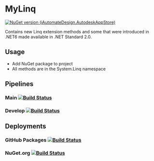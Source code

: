 # MyLinq

[![NuGet version (iAutomateDesign.AutodeskAppStore)](https://buildstats.info/nuget/MyLinq)](https://www.nuget.org/packages/MyLinq)

Contains new Linq extension methods and some that were introduced in .NET6 made available in .NET Standard 2.0.

## Usage

* Add NuGet package to project
* All methods are in the System.Linq namespace

## Pipelines

### Main [![Build Status](https://dev.azure.com/GrowlerDev/NuGet%20Packages/_apis/build/status%2FMyLinq?branchName=main)](https://dev.azure.com/GrowlerDev/NuGet%20Packages/_build/latest?definitionId=33&branchName=main)

### Develop [![Build Status](https://dev.azure.com/GrowlerDev/NuGet%20Packages/_apis/build/status%2FMyLinq?branchName=develop)](https://dev.azure.com/GrowlerDev/NuGet%20Packages/_build/latest?definitionId=34&branchName=develop)

## Deployments

### GitHub Packages [![Build Status](https://vsrm.dev.azure.com/GrowlerDev/_apis/public/Release/badge/4e52f922-90a7-4a86-965d-4f032282212e/2/6)](https://vsrm.dev.azure.com/GrowlerDev/_apis/public/Release/badge/4e52f922-90a7-4a86-965d-4f032282212e/2/6)

### NuGet.org [![Build Status](https://vsrm.dev.azure.com/GrowlerDev/_apis/public/Release/badge/4e52f922-90a7-4a86-965d-4f032282212e/2/8)](https://vsrm.dev.azure.com/GrowlerDev/_apis/public/Release/badge/4e52f922-90a7-4a86-965d-4f032282212e/2/8)

